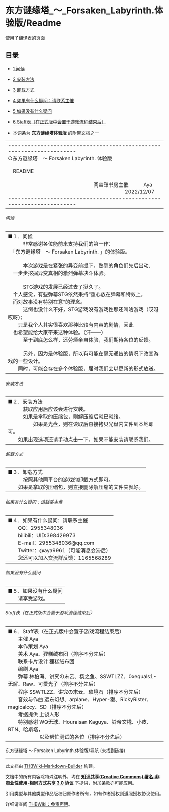 # 东方谜缘塔_～_Forsaken_Labyrinth.体验版/Readme

<!-- source html: G:\repos\THBWiki-Markdown-Builder\THBWikiMarkdown\Temp\main\4\41\ns0%3A%E4%B8%9C%E6%96%B9%E8%B0%9C%E7%BC%98%E5%A1%94_%EF%BD%9E_Forsaken_Labyrinth%2E%E4%BD%93%E9%AA%8C%E7%89%88%2FReadme.html -->

使用了翻译表的页面


## 目录

- [1 问候](#问候)
- [2 安装方法](#安装方法)
- [3 卸载方式](#卸载方式)
- [4 如果有什么疑问：请联系主催](#如果有什么疑问：请联系主催)
- [5 如果没有什么疑问](#如果没有什么疑问)
- [6 Staff表（在正式版中会置于游戏流程结束后）](#Staff表（在正式版中会置于游戏流程结束后）)




- 本词条为 **[东方谜缘塔](./东方谜缘塔_～_Forsaken_Labyrinth..md)体验版** 的附带文档之一


<table><tbody><tr class="tt-content" id="=-1" data-pos="&#91;&quot;=&quot;,1&#93;"><td class="tt-zh" lang="zh"><div class="poem">&#45;-------------------------------------------------------------------<br>○东方谜缘塔　～ Forsaken Labyrinth. 体验版<br><br>　README<br><br>　　　　　　　　　　　　　　　　　阐幽赜书房主催　　　Aya<br>　　　　　　　　　　　　　　　　　　　　　　　 2022/12/07<br>&#45;-------------------------------------------------------------------</div></td></tr></tbody></table>




###### 问候


<table><tbody><tr class="tt-content" id="=-3" data-pos="&#91;&quot;=&quot;,3&#93;"><td class="tt-zh" lang="zh"><div class="poem">■１．问候<br>　　　非常感谢各位能前来支持我们的第一作：<br>　「东方谜缘塔　～ Forsaken Labyrinth. 」的体验版。<br><br>　　　本次游戏是在紧张的异变前提下，熟悉的角色们先后出动、<br>　一步步挖掘异变真相的激烈弹幕决斗体验。<br><br>　　　STG游戏的发展已经过去了挺久了。<br>　个人感觉，有些弹幕STG依然秉持“重心放在弹幕和特效上，<br>　而对故事没有特别在意”的理念。<br>　　　这倒也没什么不好，STG游戏没有游戏性那还叫啥游戏（哎呀哎呀）；<br>　　只是我个人其实很喜欢那种比较有内容的剧情，因此<br>　也希望能给大家带来这种体验。（汗——）<br>　　　至于到底怎么样，还劳烦亲自体验，我们期待各位的反馈。<br><br>　　　另外，因为是体验版，所以有可能在毫无通告的情况下改变游戏的一些设计。<br>　　同时，可能会存在多个体验版，届时我们会以更新的形式放送。</div></td></tr></tbody></table>




###### 安装方法


<table><tbody><tr class="tt-content" id="=-5" data-pos="&#91;&quot;=&quot;,5&#93;"><td class="tt-zh" lang="zh"><div class="poem">■２．安装方法<br>　　　获取应用后应该会进行安装。<br>　　　如果是拿取的压缩包，则解压缩后就已就绪。<br>　　　　　如果是光盘，则在读取后直接拷贝光盘内文件到本地即可。<br>　　如果出现选项还请手动点击一下，如果不能安装请联系我们。</div></td></tr></tbody></table>




###### 卸载方式


<table><tbody><tr class="tt-content" id="=-7" data-pos="&#91;&quot;=&quot;,7&#93;"><td class="tt-zh" lang="zh"><div class="poem">■３．卸载方式<br>　　　按照其他同平台的游戏的卸载方式即可。<br>　　如果是拿取的压缩包，则直接删除解压缩的文件夹就好。</div></td></tr></tbody></table>




###### 如果有什么疑问：请联系主催


<table><tbody><tr class="tt-content" id="=-9" data-pos="&#91;&quot;=&quot;,9&#93;"><td class="tt-zh" lang="zh"><div class="poem">■４．如果有什么疑问：请联系主催<br>　　QQ：2955348036<br>　　bilibili：UID:398429973<br>　　E-mail：2955348036@qq.com<br>　　Twitter：@aya9961（可能消息会滞后）<br>　　您还可以加入交流群反馈：1165568289</div></td></tr></tbody></table>




###### 如果没有什么疑问


<table><tbody><tr class="tt-content" id="=-11" data-pos="&#91;&quot;=&quot;,11&#93;"><td class="tt-zh" lang="zh"><div class="poem">■５．如果没有什么疑问<br>　　请享受游戏。</div></td></tr></tbody></table>




###### Staff表（在正式版中会置于游戏流程结束后）


<table><tbody><tr class="tt-content" id="=-13" data-pos="&#91;&quot;=&quot;,13&#93;"><td class="tt-zh" lang="zh"><div class="poem">■６．Staff表（在正式版中会置于游戏流程结束后）<br>　　主催 Aya<br>　　本作策划 Aya<br>　　美术 Aya、狸糕绒布团（排序不分先后）<br>　　联系卡片设计 狸糕绒布团<br>　　编剧 Aya<br>　　弹幕 林柏海、讲究の末云、杨之鱼、SSWTLZZ、0xequals1-无解、Raw、可爱光子（排序不分先后）<br>　　程序 SSWTLZZ、讲究の末云、璀境石（排序不分先后）<br>　　音效与作曲 远东幻想、arplane、Hyper-獭、RickyRister、magicalccy、SD（排序不分先后）<br>　　考据提供 上饶人形<br>　　特别感谢 WQ无球、Houraisan Kaguya、铃帝文椛、小皮、RTN、哈斯塔，<br>　　　　　　 以及帮忙测试的各位（排序不分先后）</div></td></tr></tbody></table>


  
东方谜缘塔 ～ Forsaken Labyrinth.体验版/导航 (未找到链接)
  
  
  

  





---

此文档由 [THBWiki-Markdown-Builder](https://github.com/Delsin-Yu/THBWiki-Markdown-Builder) 构建。

文档中的所有内容除特殊注明外，均在 [**知识共享(Creative Commons) 署名-非商业性使用-相同方式共享 3.0 协议**](https://creativecommons.org/licenses/by-sa/3.0/deed.zh-hans) 下提供，附加条款亦可能应用。

引用类型与其他类型作品版权归原作者所有，如有作者授权则遵照授权协议使用。

详细请查阅 [THBWiki：免责声明](https://thbwiki.cc/THBWiki:%E5%85%8D%E8%B4%A3%E5%A3%B0%E6%98%8E)。

